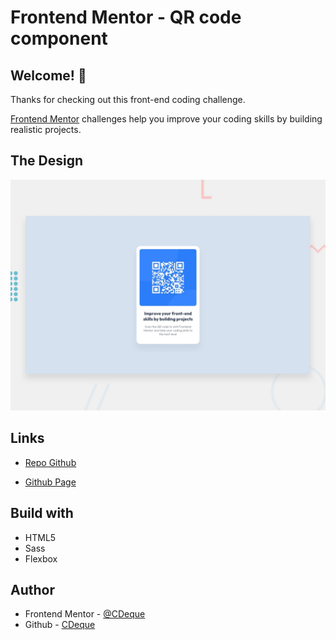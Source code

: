 # Frontend Mentor - QR code component

## Welcome! 👋

Thanks for checking out this front-end coding challenge.

[Frontend Mentor](https://www.frontendmentor.io) challenges help you improve your coding skills by building realistic projects.

## The Design

![Design preview for the QR code component coding challenge](./design/desktop-preview.jpg)

## Links

- [Repo Github](https://github.com/CDeque/Qr-Code-Component)

- [Github Page](https://cdeque.github.io/Qr-Code-Component/)

## Build with

- HTML5
- Sass
- Flexbox

## Author

- Frontend Mentor - [@CDeque](https://www.frontendmentor.io/profile/CDeque)
- Github - [CDeque](https://github.com/CDeque)
